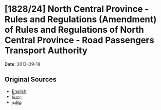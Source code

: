 # [1828/24] North Central Province - Rules and Regulations (Amendment) of Rules and Regulations of North Central Province - Road Passengers Transport Authority

**Date:** 2013-09-18

## Original Sources

- [English](https://documents.gov.lk/view/extra-gazettes/2013/9/1828-24_E.pdf)
- [සිංහල](https://documents.gov.lk/view/extra-gazettes/2013/9/1828-24_S.pdf)
- [தமிழ்](https://documents.gov.lk/view/extra-gazettes/2013/9/1828-24_T.pdf)
